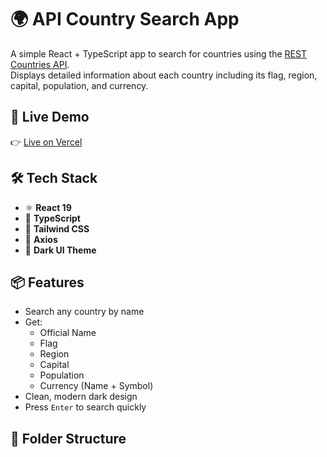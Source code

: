 # 🌍 API Country Search App

A simple React + TypeScript app to search for countries using the [REST Countries API](https://restcountries.com/).  
Displays detailed information about each country including its flag, region, capital, population, and currency.

## 🚀 Live Demo

👉 [Live on Vercel]([https://your-vercel-link.vercel.app](https://api-cuntry.vercel.app/))  


## 🛠️ Tech Stack

- ⚛ **React 19**
- 💬 **TypeScript**
- 🎨 **Tailwind CSS**
- 🔗 **Axios**
- 🌙 **Dark UI Theme**

## 📦 Features

- Search any country by name
- Get:
  - Official Name
  - Flag
  - Region
  - Capital
  - Population
  - Currency (Name + Symbol)
- Clean, modern dark design
- Press `Enter` to search quickly

## 📂 Folder Structure

